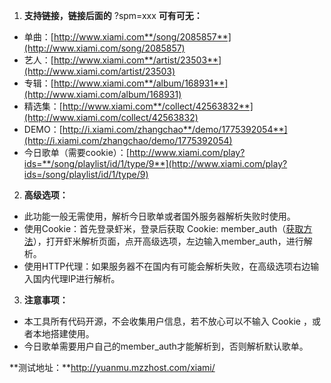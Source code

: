 1. **支持链接，链接后面的** ?spm=xxx **可有可无：**
 * 单曲：[http://www.xiami.com**/song/2085857**](http://www.xiami.com/song/2085857)
 * 艺人：[http://www.xiami.com**/artist/23503**](http://www.xiami.com/artist/23503)
 * 专辑：[http://www.xiami.com**/album/168931**](http://www.xiami.com/album/168931)
 * 精选集：[http://www.xiami.com**/collect/42563832**](http://www.xiami.com/collect/42563832)
 * DEMO：[http://i.xiami.com/zhangchao**/demo/1775392054**](http://i.xiami.com/zhangchao/demo/1775392054)
 * 今日歌单（需要cookie）：[http://www.xiami.com/play?ids=**/song/playlist/id/1/type/9**](http://www.xiami.com/play?ids=/song/playlist/id/1/type/9)

2. **高级选项：**
 * 此功能一般无需使用，解析今日歌单或者国外服务器解析失败时使用。
 * 使用Cookie：首先登录虾米，登录后获取 Cookie: member_auth（[获取方法](https://raw.githubusercontent.com/xyuanmu/parsexiami/master/assets/Chrome-Cookie.gif)），打开虾米解析页面，点开高级选项，左边输入member_auth，进行解析。
 * 使用HTTP代理：如果服务器不在国内有可能会解析失败，在高级选项右边输入国内代理IP进行解析。

3. **注意事项：**
 * 本工具所有代码开源，不会收集用户信息，若不放心可以不输入 Cookie ，或者本地搭建使用。
 * 今日歌单需要用户自己的member_auth才能解析到，否则解析默认歌单。


**测试地址：**http://yuanmu.mzzhost.com/xiami/